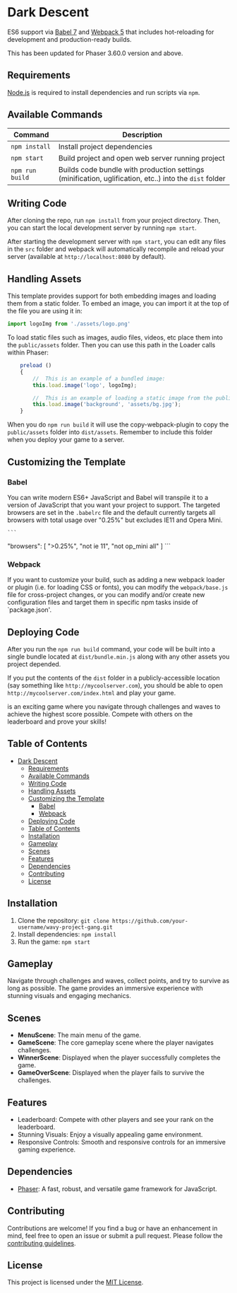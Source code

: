 # Dark Descent

ES6 support via [Babel 7](https://babeljs.io/) and [Webpack 5](https://webpack.js.org/) that includes hot-reloading for development and production-ready builds.

This has been updated for Phaser 3.60.0 version and above.

## Requirements

[Node.js](https://nodejs.org) is required to install dependencies and run scripts via `npm`.

## Available Commands

| Command | Description |
|---------|-------------|
| `npm install` | Install project dependencies |
| `npm start` | Build project and open web server running project |
| `npm run build` | Builds code bundle with production settings (minification, uglification, etc..) into the `dist` folder |

## Writing Code

After cloning the repo, run `npm install` from your project directory. Then, you can start the local development server by running `npm start`.

After starting the development server with `npm start`, you can edit any files in the `src` folder and webpack will automatically recompile and reload your server (available at `http://localhost:8080` by default).

## Handling Assets

This template provides support for both embedding images and loading them from a static folder. To embed an image, you can import it at the top of the file you are using it in:

```js
import logoImg from './assets/logo.png'
```

To load static files such as images, audio files, videos, etc place them into the `public/assets` folder. Then you can use this path in the Loader calls within Phaser:

```js
    preload ()
    {
        //  This is an example of a bundled image:
        this.load.image('logo', logoImg);

        //  This is an example of loading a static image from the public folder:
        this.load.image('background', 'assets/bg.jpg');
    }
```

When you do `npm run build` it will use the copy-webpack-plugin to copy the `public/assets` folder into `dist/assets`. Remember to include this folder when you deploy your game to a server.

## Customizing the Template

### Babel

You can write modern ES6+ JavaScript and Babel will transpile it to a version of JavaScript that you want your project to support. The targeted browsers are set in the `.babelrc` file and the default currently targets all browsers with total usage over "0.25%" but excludes IE11 and Opera Mini.

    ```
"browsers": [
    ">0.25%",
    "not ie 11",
    "not op_mini all"
]
    ```

### Webpack

If you want to customize your build, such as adding a new webpack loader or plugin (i.e. for loading CSS or fonts), you can modify the `webpack/base.js` file for cross-project changes, or you can modify and/or create new configuration files and target them in specific npm tasks inside of `package.json'.

## Deploying Code

After you run the `npm run build` command, your code will be built into a single bundle located at `dist/bundle.min.js` along with any other assets you project depended. 

If you put the contents of the `dist` folder in a publicly-accessible location (say something like `http://mycoolserver.com`), you should be able to open `http://mycoolserver.com/index.html` and play your game.

is an exciting game where you navigate through challenges and waves to achieve the highest score possible. Compete with others on the leaderboard and prove your skills!

## Table of Contents
- [Dark Descent](#dark-descent)
  - [Requirements](#requirements)
  - [Available Commands](#available-commands)
  - [Writing Code](#writing-code)
  - [Handling Assets](#handling-assets)
  - [Customizing the Template](#customizing-the-template)
    - [Babel](#babel)
    - [Webpack](#webpack)
  - [Deploying Code](#deploying-code)
  - [Table of Contents](#table-of-contents)
  - [Installation](#installation)
  - [Gameplay](#gameplay)
  - [Scenes](#scenes)
  - [Features](#features)
  - [Dependencies](#dependencies)
  - [Contributing](#contributing)
  - [License](#license)

## Installation
1. Clone the repository: `git clone https://github.com/your-username/wavy-project-gang.git`
2. Install dependencies: `npm install`
3. Run the game: `npm start`

## Gameplay
Navigate through challenges and waves, collect points, and try to survive as long as possible. The game provides an immersive experience with stunning visuals and engaging mechanics.

## Scenes
- **MenuScene**: The main menu of the game.
- **GameScene**: The core gameplay scene where the player navigates challenges.
- **WinnerScene**: Displayed when the player successfully completes the game.
- **GameOverScene**: Displayed when the player fails to survive the challenges.

## Features
- Leaderboard: Compete with other players and see your rank on the leaderboard.
- Stunning Visuals: Enjoy a visually appealing game environment.
- Responsive Controls: Smooth and responsive controls for an immersive gaming experience.

## Dependencies
- [Phaser](https://phaser.io/): A fast, robust, and versatile game framework for JavaScript.

## Contributing
Contributions are welcome! If you find a bug or have an enhancement in mind, feel free to open an issue or submit a pull request. Please follow the [contributing guidelines](CONTRIBUTING.md).

## License
This project is licensed under the [MIT License](LICENSE).